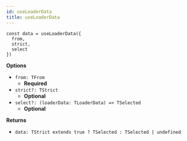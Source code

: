 ```yaml
---
id: useLoaderData
title: useLoaderData
---
```


```tsx
const data = useLoaderData({
  from,
  strict,
  select
})
```

**Options**
- `from: TFrom`
  - **Required**
- `strict?: TStrict`
  - **Optional**
- `select?: (loaderData: TLoaderData) => TSelected`
  - **Optional**

**Returns**
- `data: TStrict extends true ? TSelected : TSelected | undefined`

